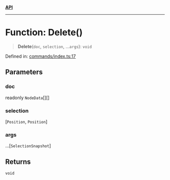 [**API**](../API.md)

***

# Function: Delete()

> **Delete**(`doc`, `selection`, ...`args`): `void`

Defined in: [commands/index.ts:17](https://github.com/inokawa/edix/blob/131b1e7d8f29930f3bf50bbd826431898e430ef2/src/core/commands/index.ts#L17)

## Parameters

### doc

readonly `NodeData`[][]

### selection

\[`Position`, `Position`\]

### args

...\[`SelectionSnapshot`\]

## Returns

`void`
